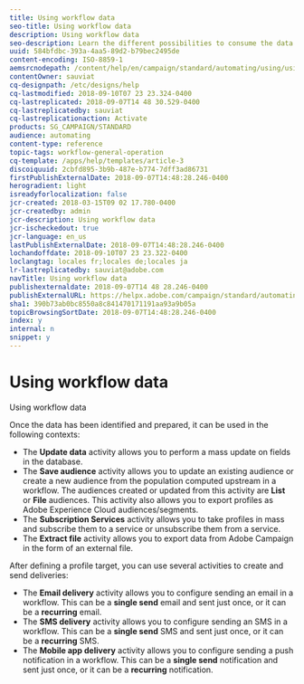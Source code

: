 ```yaml
---
title: Using workflow data
seo-title: Using workflow data
description: Using workflow data
seo-description: Learn the different possibilities to consume the data you imported or targeted.
uuid: 584bfdbc-393a-4aa5-89d2-b79bec2495de
content-encoding: ISO-8859-1
aemsrcnodepath: /content/help/en/campaign/standard/automating/using/using-workflow-data
contentOwner: sauviat
cq-designpath: /etc/designs/help
cq-lastmodified: 2018-09-10T07 23 23.324-0400
cq-lastreplicated: 2018-09-07T14 48 30.529-0400
cq-lastreplicatedby: sauviat
cq-lastreplicationaction: Activate
products: SG_CAMPAIGN/STANDARD
audience: automating
content-type: reference
topic-tags: workflow-general-operation
cq-template: /apps/help/templates/article-3
discoiquuid: 2cbfd895-3b9b-487e-b774-7dff3ad86731
firstPublishExternalDate: 2018-09-07T14:48:28.246-0400
herogradient: light
isreadyforlocalization: false
jcr-created: 2018-03-15T09 02 17.780-0400
jcr-createdby: admin
jcr-description: Using workflow data
jcr-ischeckedout: true
jcr-language: en_us
lastPublishExternalDate: 2018-09-07T14:48:28.246-0400
lochandoffdate: 2018-09-10T07 23 23.322-0400
loclangtag: locales fr;locales de;locales ja
lr-lastreplicatedby: sauviat@adobe.com
navTitle: Using workflow data
publishexternaldate: 2018-09-07T14 48 28.246-0400
publishExternalURL: https://helpx.adobe.com/campaign/standard/automating/using/using-workflow-data.html
sha1: 390b73ab0bc8550a8c841470171191aa93a9b05a
topicBrowsingSortDate: 2018-09-07T14:48:28.246-0400
index: y
internal: n
snippet: y
---
```


# Using workflow data

Using workflow data

Once the data has been identified and prepared, it can be used in the following contexts:

* The **Update data** activity allows you to perform a mass update on fields in the database.
* The **Save audience** activity allows you to update an existing audience or create a new audience from the population computed upstream in a workflow. The audiences created or updated from this activity are **List** or **File** audiences. This activity also allows you to export profiles as Adobe Experience Cloud audiences/segments.
* The **Subscription Services** activity allows you to take profiles in mass and subscribe them to a service or unsubscribe them from a service.
* The **Extract file** activity allows you to export data from Adobe Campaign in the form of an external file.

After defining a profile target, you can use several activities to create and send deliveries:

* The **Email delivery** activity allows you to configure sending an email in a workflow. This can be a **single send** email and sent just once, or it can be a **recurring** email.
* The **SMS delivery** activity allows you to configure sending an SMS in a workflow. This can be a **single send** SMS and sent just once, or it can be a **recurring** SMS.
* The **Mobile app delivery** activity allows you to configure sending a push notification in a workflow. This can be a **single send** notification and sent just once, or it can be a **recurring** notification.

